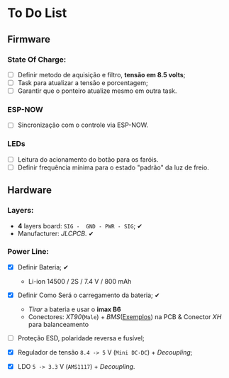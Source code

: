 # To Do List

## Firmware

### State Of Charge:
- [ ] Definir metodo de aquisição e filtro, **tensão em 8.5 volts**;
- [ ] Task para atualizar a tensão e porcentagem;
- [ ] Garantir que o ponteiro atualize mesmo em outra task.

### ESP-NOW
- [ ] Sincronização com o controle via ESP-NOW.

### LEDs
- [ ] Leitura do acionamento do botão para os faróis.
- [ ] Definir frequência mínima para o estado "padrão" da luz de freio.

## Hardware

### Layers:
- **4** layers board: ```SIG -  GND - PWR - SIG```; ✔
- Manufacturer: *JLCPCB*. ✔

### Power Line:
- [x] Definir Bateria; ✔
    - Li-ion 14500 / 2S / 7.4 V / 800 mAh

- [x] Definir Como Será o carregamento da bateria; ✔
    - *Tirar* a bateria e usar o **imax B6**
    - Conectores: *XT90*(```Male```) + *BMS*([Exemplos](https://pt.aliexpress.com/item/1005006041486774.html?spm=a2g0o.productlist.main.1.246b67a4PkHivT&algo_pvid=ff23d1ad-6cca-46d0-84ef-1046141dedfa&algo_exp_id=ff23d1ad-6cca-46d0-84ef-1046141dedfa-0&pdp_ext_f=%7B"order"%3A"502"%2C"eval"%3A"1"%7D&pdp_npi=4%40dis%21BRL%216.29%216.29%21%21%217.42%217.42%21%402103146f17418148316958806e4362%2112000035452245642%21sea%21BR%214067292657%21X&curPageLogUid=rQEBQMHSnDL5&utparam-url=scene%3Asearch%7Cquery_from%3A)) na PCB & Conector *XH* para balanceamento 

- [ ] Proteção ESD, polaridade reversa e fusível;
- [x] Regulador de tensão ```8.4 -> 5``` V (```Mini DC-DC```) + *Decoupling*;
- [x] LDO ```5 -> 3.3``` V (```AMS1117```) + *Decoupling*.
